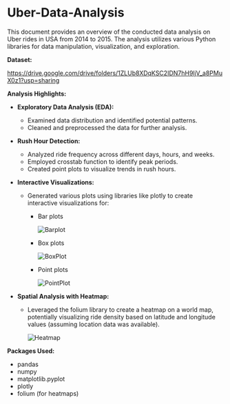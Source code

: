 # Uber-Data-Analysis
This document provides an overview of the conducted data analysis on Uber rides in USA from 2014 to 2015. The analysis utilizes various Python libraries for data manipulation, visualization, and exploration.

**Dataset:**

https://drive.google.com/drive/folders/1ZLUb8XDqKSC2IDN7hH9ljV_a8PMuX0z1?usp=sharing

**Analysis Highlights:**

* **Exploratory Data Analysis (EDA):**
    * Examined data distribution and identified potential patterns.
    * Cleaned and preprocessed the data for further analysis.
* **Rush Hour Detection:**
    * Analyzed ride frequency across different days, hours, and weeks.
    * Employed crosstab function to identify peak periods. 
    * Created point plots to visualize trends in rush hours.
* **Interactive Visualizations:**
    * Generated various plots using libraries like plotly to create interactive  visualizations for:
        * Bar plots
     
          ![Barplot](https://github.com/user-attachments/assets/0b84bc55-6674-4a96-80a3-e6527d53c983)

        * Box plots

          ![BoxPlot](https://github.com/user-attachments/assets/97127569-de66-4033-9765-c486f37fa23b)

        * Point plots
     
          ![PointPlot](https://github.com/user-attachments/assets/d1355978-0d53-4fdc-88ad-81e66b5776f3)


* **Spatial Analysis with Heatmap:**
    * Leveraged the folium library to create a heatmap on a world map, potentially visualizing ride density based on latitude and longitude values (assuming location data was available).
 
      ![Heatmap](https://github.com/user-attachments/assets/b1e7527d-2cf0-4a7e-96d2-4dbe85a61472)

**Packages Used:**

* pandas
* numpy
* matplotlib.pyplot
* plotly
* folium (for heatmaps)

